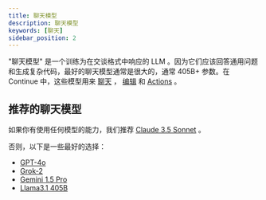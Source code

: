 ```yaml
---
title: 聊天模型
description: 聊天模型
keywords: [聊天]
sidebar_position: 2
---
```


"聊天模型" 是一个训练为在交谈格式中响应的 LLM 。因为它们应该回答通用问题和生成复杂代码，最好的聊天模型通常是很大的，通常 405B+ 参数。在 Continue 中，这些模型用来 [聊天](../../chat/how-to-use-it.md) ， [编辑](../../edit/how-to-use-it.md) 和 [Actions](../../actions/how-to-use-it.md) 。

## 推荐的聊天模型

如果你有使用任何模型的能力，我们推荐 [Claude 3.5 Sonnet](../model-providers/top-level/anthropic.mdx) 。

否则，以下是一些最好的选择：

- [GPT-4o](../model-providers/top-level/openai.mdx)
- [Grok-2](../model-providers/top-level/xAI.mdx)
- [Gemini 1.5 Pro](../model-providers/top-level/gemini.mdx)
- [Llama3.1 405B](../tutorials/llama3.1.mdx)

